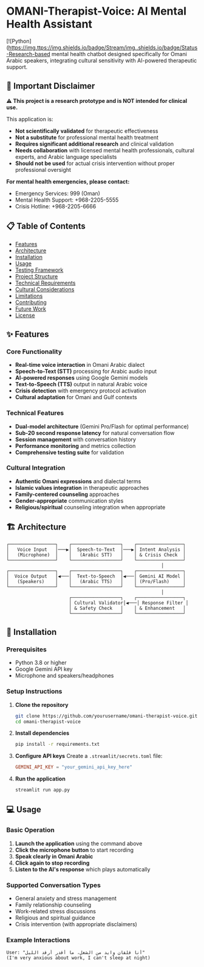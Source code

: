 # OMANI-Therapist-Voice: AI Mental Health Assistant

[![Python](https://img.ttps://img.shields.io/badge/Stream/img..shields.io/badge/Status-Research-based mental health chatbot designed specifically for Omani Arabic speakers, integrating cultural sensitivity with AI-powered therapeutic support.

## 🚨 Important Disclaimer

**⚠️ This project is a research prototype and is NOT intended for clinical use.**

This application is:
- **Not scientifically validated** for therapeutic effectiveness
- **Not a substitute** for professional mental health treatment
- **Requires significant additional research** and clinical validation
- **Needs collaboration** with licensed mental health professionals, cultural experts, and Arabic language specialists
- **Should not be used** for actual crisis intervention without proper professional oversight

**For mental health emergencies, please contact:**
- Emergency Services: 999 (Oman)
- Mental Health Support: +968-2205-5555
- Crisis Hotline: +968-2205-6666

## 📋 Table of Contents

- [Features](#features)
- [Architecture](#architecture)
- [Installation](#installation)
- [Usage](#usage)
- [Testing Framework](#testing-framework)
- [Project Structure](#project-structure)
- [Technical Requirements](#technical-requirements)
- [Cultural Considerations](#cultural-considerations)
- [Limitations](#limitations)
- [Contributing](#contributing)
- [Future Work](#future-work)
- [License](#license)

## ✨ Features

### Core Functionality
- **Real-time voice interaction** in Omani Arabic dialect
- **Speech-to-Text (STT)** processing for Arabic audio input
- **AI-powered responses** using Google Gemini models
- **Text-to-Speech (TTS)** output in natural Arabic voice
- **Crisis detection** with emergency protocol activation
- **Cultural adaptation** for Omani and Gulf contexts

### Technical Features
- **Dual-model architecture** (Gemini Pro/Flash for optimal performance)
- **Sub-20 second response latency** for natural conversation flow
- **Session management** with conversation history
- **Performance monitoring** and metrics collection
- **Comprehensive testing suite** for validation

### Cultural Integration
- **Authentic Omani expressions** and dialectal terms
- **Islamic values integration** in therapeutic approaches
- **Family-centered counseling** approaches
- **Gender-appropriate** communication styles
- **Religious/spiritual** counseling integration when appropriate

## 🏗️ Architecture

```
┌─────────────────┐    ┌──────────────────┐    ┌─────────────────┐
│   Voice Input   │───▶│  Speech-to-Text  │───▶│ Intent Analysis │
│   (Microphone)  │    │   (Arabic STT)   │    │ & Crisis Check  │
└─────────────────┘    └──────────────────┘    └─────────────────┘
                                                         │
┌─────────────────┐    ┌──────────────────┐    ┌─────────────────┐
│  Voice Output   │◀───│  Text-to-Speech  │◀───│ Gemini AI Model │
│   (Speakers)    │    │   (Arabic TTS)   │    │ (Pro/Flash)     │
└─────────────────┘    └──────────────────┘    └─────────────────┘
                                                         │
                       ┌──────────────────┐    ┌─────────────────┐
                       │ Cultural Validator│◀───│ Response Filter │
                       │ & Safety Check   │    │ & Enhancement   │
                       └──────────────────┘    └─────────────────┘
```

## 🚀 Installation

### Prerequisites
- Python 3.8 or higher
- Google Gemini API key
- Microphone and speakers/headphones

### Setup Instructions

1. **Clone the repository**
   ```bash
   git clone https://github.com/yourusername/omani-therapist-voice.git
   cd omani-therapist-voice
   ```

2. **Install dependencies**
   ```bash
   pip install -r requirements.txt
   ```

3. **Configure API keys**
   Create a `.streamlit/secrets.toml` file:
   ```toml
   GEMINI_API_KEY = "your_gemini_api_key_here"
   ```

4. **Run the application**
   ```bash
   streamlit run app.py
   ```

## 💻 Usage

### Basic Operation
1. **Launch the application** using the command above
2. **Click the microphone button** to start recording
3. **Speak clearly in Omani Arabic**
4. **Click again to stop recording**
5. **Listen to the AI's response** which plays automatically

### Supported Conversation Types
- General anxiety and stress management
- Family relationship counseling
- Work-related stress discussions
- Religious and spiritual guidance
- Crisis intervention (with appropriate disclaimers)

### Example Interactions
```
User: "أنا قلقان وايد من الشغل، ما أقدر أرقد الليل"
(I'm very anxious about work, I can't sleep at night)
